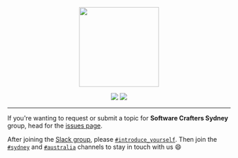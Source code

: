 <p align="center">
  <img src="https://user-images.githubusercontent.com/2061821/33430143-8b766b14-d623-11e7-933d-1b9a0b09355a.png" width="180px">
</p>

<p align="center">
  <a href="http://slack.softwarecrafters.org/"><img src="http://slack.softwarecrafters.org/badge.svg"></a>
  <a href="https://www.meetup.com/en-AU/Software-Crafters-Sydney/"><img src="https://img.shields.io/badge/%F0%9D%93%B6%20meetup.com-SoftwareCraftersSydney-red.svg"></a>
</p>

---

If you're wanting to request or submit a topic for **Software Crafters Sydney** group, head for the <a href="https://github.com/SoftwareCraftsmanshipSydney/events/issues">issues page</a>.

After joining the [Slack group](http://slack.softwarecrafters.org/), please [`#introduce_yourself`](https://softwarecrafters.slack.com/messages/introduce_yourself/). Then join the [`#sydney`](https://softwarecrafters.slack.com/messages/sydney/) and [`#australia`](https://softwarecrafters.slack.com/messages/australia/) channels to stay in touch with us :smile:
